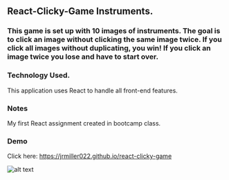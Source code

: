 ## React-Clicky-Game Instruments.

### This game is set up with 10 images of instruments. The goal is to click an image without clicking the same image twice. If you click all images without duplicating, you win! If you click an image twice you lose and have to start over. 

### Technology Used.

This application uses React to handle all front-end features.

### Notes

My first React assignment created in bootcamp class.

### Demo

Click here: https://jrmiller022.github.io/react-clicky-game

![alt text](react-clicky-game/react-clicky-game/src/images/clickgame.png)

